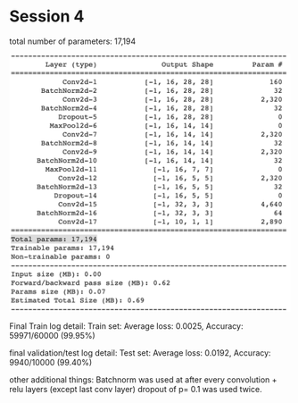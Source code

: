 # Session 4

total number of parameters: 17,194

<img width="964" alt="Model Summary" src="https://github.com/vikasmech/EVA5/blob/master/S4/modelsummary.png">

Final Train log detail:
Train set: Average loss: 0.0025, Accuracy: 59971/60000 (99.95%)

final validation/test log detail:
Test set: Average loss: 0.0192, Accuracy: 9940/10000 (99.40%)

other additional things:
Batchnorm was used at after every convolution + relu layers (except last conv layer)
dropout of p= 0.1 was used twice. 
